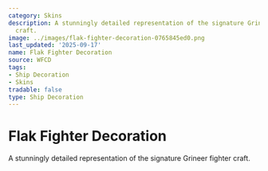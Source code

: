 ```yaml
---
category: Skins
description: A stunningly detailed representation of the signature Grineer fighter
  craft.
image: ../images/flak-fighter-decoration-0765845ed0.png
last_updated: '2025-09-17'
name: Flak Fighter Decoration
source: WFCD
tags:
- Ship Decoration
- Skins
tradable: false
type: Ship Decoration
---
```


# Flak Fighter Decoration

A stunningly detailed representation of the signature Grineer fighter craft.


